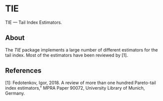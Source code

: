 # TIE

TIE — Tail Index Estimators.

## About

The *TIE* package implements a large number of different estimators for the tail index. Most of the estimators have been reviewed by [1]. 


## References

[1]: Fedotenkov, Igor, 2018. A review of more than one hundred Pareto-tail index estimators," MPRA Paper 90072, University Library of Munich, Germany.


